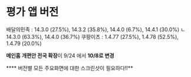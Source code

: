 # 평가 앱 버전

<span style="font-family:.AppleSDGothicNeoI-Regular;">배달의민족</span> : 14.3.0 (27.5%), 14.3.2 (35.8%), 14.4.0 (6.7%), 14.4.1 (30.0%)
ㄴ 14.3.0 (63.3%), 14.4.0 (36.7%)
쿠팡이츠 : 1.4.77 (27.5%), 1.4.78 (52.5%), 1.4.79 (20.0%)



<span style="font-family:.AppleSDGothicNeoI-Bold;"><b>메인홈</b></span> **개편안 전국 확장**이 9/24 에서 **10/8로 변경**

**** 버전별 모든 주요화면에 대한 스크린샷이 필요하다!!**